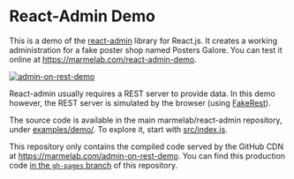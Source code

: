 # React-Admin Demo

This is a demo of the [react-admin](https://github.com/marmelab/react-admin) library for React.js. It creates a working administration for a fake poster shop named Posters Galore. You can test it online at https://marmelab.com/react-admin-demo.

[![admin-on-rest-demo](https://camo.githubusercontent.com/8f45adbef8ce38b97bbf6e5492da0685d4d273d4/68747470733a2f2f6d61726d656c61622e636f6d2f72656163742d61646d696e2f696d672f72656163742d61646d696e2d64656d6f2d7374696c6c2e706e67)](https://vimeo.com/205118063)

React-admin usually requires a REST server to provide data. In this demo however, the REST server is simulated by the browser (using [FakeRest](https://github.com/marmelab/FakeRest)). 

The source code is available in the main marmelab/react-admin repository, under [examples/demo/](https://github.com/marmelab/react-admin/tree/master/examples/demo). To explore it, start with [src/index.js](https://github.com/marmelab/react-admin/blob/master/examples/demo/src/index.js).

This repository only contains the compiled code served by the GitHub CDN at https://marmelab.com/admin-on-rest-demo. You can find this production code [in the `gh-pages` branch](https://github.com/marmelab/react-admin-demo/tree/gh-pages) of this repository.

